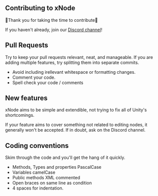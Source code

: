 ## Contributing to xNode
💙Thank you for taking the time to contribute💙

If you haven't already, join our [Discord channel](https://discord.gg/qgPrHv4)!

## Pull Requests
Try to keep your pull requests relevant, neat, and manageable. If you are adding multiple features, try splitting them into separate commits.
* Avoid including irellevant whitespace or formatting changes.
* Comment your code.
* Spell check your code / comments

## New features
xNode aims to be simple and extendible, not trying to fix all of Unity's shortcomings.

If your feature aims to cover something not related to editing nodes, it generally won't be accepted. If in doubt, ask on the Discord channel.

## Coding conventions
Skim through the code and you'll get the hang of it quickly.
* Methods, Types and properties PascalCase
* Variables camelCase
* Public methods XML commented
* Open braces on same line as condition
* 4 spaces for indentation.
